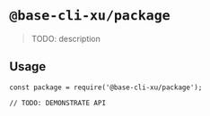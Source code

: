 # `@base-cli-xu/package`

> TODO: description

## Usage

```
const package = require('@base-cli-xu/package');

// TODO: DEMONSTRATE API
```
